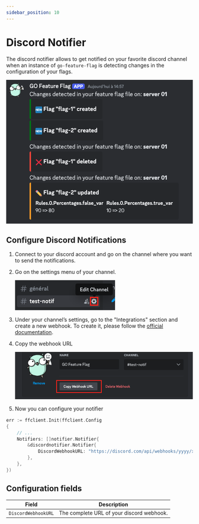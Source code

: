 ```yaml
---
sidebar_position: 10
---
```


# Discord Notifier

The discord notifier allows to get notified on your favorite discord channel when an instance of `go-feature-flag` is
detecting changes in the configuration of your flags.

![Discord Notification](/docs/notifier/discord1.png)

## Configure Discord Notifications

1. Connect to your discord account and go on the channel where you want to send the notifications.
2. Go on the settings menu of your channel.

   ![Discord Config](/docs/notifier/discord2.png)

3. Under your channel’s settings, go to the "Integrations" section and create a new webhook. To create it, please follow
   the [official documentation](https://support.discord.com/hc/en-us/articles/228383668-Intro-to-Webhooks).
4. Copy the webhook URL

   ![Discord WebHook](/docs/notifier/discord3.png)

5. Now you can configure your notifier

```go
err := ffclient.Init(ffclient.Config
{
    // ...
    Notifiers: []notifier.Notifier{
        &discordnotifier.Notifier{
            DiscordWebhookURL: "https://discord.com/api/webhooks/yyyy/xxxxxxx",
        },
    },
})
```

## **Configuration fields**

| **Field**           | **Description**                           |
|---------------------|-------------------------------------------|
| `DiscordWebhookURL` | The complete URL of your discord webhook. |
